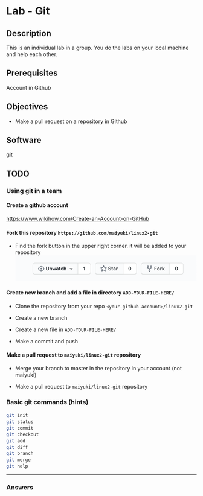 # Lab - Git

## Description

This is an individual lab in a group. You do the labs on your local machine and help each other.

## Prerequisites

Account in Github

## Objectives

- Make a pull request on a repository in Github

## Software

git

## TODO

### Using git in a team

#### Create a github account

https://www.wikihow.com/Create-an-Account-on-GitHub

#### Fork this repository `https://github.com/maiyuki/linux2-git`

- Find the fork button in the upper right corner. it will be added to your repository
![](../assets/fork.png)

#### Create new branch and add a file in directory `ADD-YOUR-FILE-HERE/`

- Clone the repository from your repo `<your-github-account>/linux2-git`

- Create a new branch

- Create a new file in `ADD-YOUR-FILE-HERE/`

- Make a commit and push

#### Make a pull request to `maiyuki/linux2-git` repository

- Merge your branch to master in the repository in your account (not maiyuki)

- Make a pull request to `maiyuki/linux2-git` repository



### Basic git commands (hints)

```bash
git init
git status
git commit
git checkout
git add
git diff
git branch
git merge
git help
```
---

### Answers
